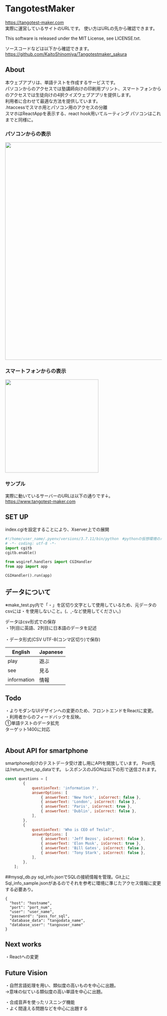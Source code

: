 # TangotestMaker
https://tangotest-maker.com <br>
実際に運営しているサイトのURLです。
使い方はURLの先から確認できます。

This software is released under the MIT License, see LICENSE.txt.

ソースコードなどは以下から確認できます。<br>
https://github.com/KaitoShinomiya/Tangotestmaker_sakura
## About
本ウェブアプリは、単語テストを作成するサービスです。<br>
パソコンからのアクセスでは塾講師向けの印刷用プリント、スマートフォンからのアクセスでは生徒向けの4択クイズウェブアプリを提供します。<br>
利用者に合わせて最適な方法を提供しています。<br>
.htaccessでスマホ用とパソコン用のアクセスの分離<br>
スマホはReactAppを表示する、react hook用いてルーティング
パソコンはこれまでと同様に。
### パソコンからの表示
<img src="https://www.tangotest-maker.com/static/images/PC.PNG" width="700">

### スマートフォンからの表示
<img src="https://www.tangotest-maker.com/static/images/SP.PNG" width="300">

<br>

### サンプル
実際に動いているサーバーのURLは以下の通りです↓。<br>
https://www.tangotest-maker.com <br>

## SET UP
index.cgiを設定することにより、Xserver上での展開
```python
#!/home/user_name/.pyenv/versions/3.7.11/bin/python　#pythonの仮想環境のパス指定
# -*- coding: utf-8 -*-
import cgitb
cgitb.enable()

from wsgiref.handlers import CGIHandler
from app import app

CGIHandler().run(app)
```

## データについて
※make_test.py内で「・」を区切り文字として使用しているため、元データのcsvには・を使用しないこと。(、,-など使用してください。)


データはcsv形式での保存<br>
・1列目に英語、2列目に日本語のデータを記述<br><br>
・データ形式(CSV UTF-8(コンマ区切り)で保存)<br>

|   English |  Japanese  |
| ---- | ---- |
|  play  |  遊ぶ  |
|  see  |  見る  |
|  information | 情報 |

## Todo
・よりモダンなUIデザインへの変更のため、フロントエンドをReactに変更。<br>
・利用者からのフィードバックを反映。<br>
①単語テストのデータ拡充<br>
ターゲット1400に対応<br>
<br>

## About API for smartphone

smartphone向けのテストデータ受け渡し用にAPIを開放しています。
Post先は/return_test_sp_dataです。
レスポンスのJSONは以下の形で送信されます。

```js
const questions = [
        {
            questionText: 'information ?',
            answerOptions: [
                { answerText: 'New York', isCorrect: false },
                { answerText: 'London', isCorrect: false },
                { answerText: 'Paris', isCorrect: true },
                { answerText: 'Dublin', isCorrect: false },
            ],
        },
        {
            questionText: 'Who is CEO of Tesla?',
            answerOptions: [
                { answerText: 'Jeff Bezos', isCorrect: false },
                { answerText: 'Elon Musk', isCorrect: true },
                { answerText: 'Bill Gates', isCorrect: false },
                { answerText: 'Tony Stark', isCorrect: false },
            ],
        },
    ];
```

##mysql_db.py
sql_info.jsonでSQLの接続情報を管理。Git上にSql_info_sample.jsonがあるのでそれを参考に環境に準じたアクセス情報に変更する必要あり。
```
{
  "host": "hostname",
  "port": "port_num",
  "user": "user_name",
  "password": "pass_for_sql",
  "database_data": "tangodata_name",
  "database_user": "tangouser_name"
}
```

## Next works
・Reactへの変更



## Future Vision
・自然言語処理を用い、類似度の高いものを中心に出題。<br>
→意味の似ている類似度の高い単語を中心に出題。<br>

・合成音声を使ったリスニング機能<br>
・よく間違える問題などを中心に出題する<br>
